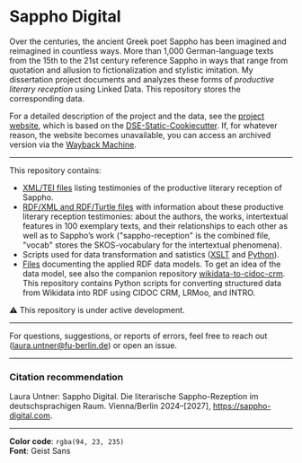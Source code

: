 # Sappho Digital

Over the centuries, the ancient Greek poet Sappho has been imagined and reimagined in countless ways. More than 1,000 German-language texts from the 15th to the 21st century reference Sappho in ways that range from quotation and allusion to fictionalization and stylistic imitation. My dissertation project documents and analyzes these forms of *productive literary reception* using Linked Data. This repository stores the corresponding data.

For a detailed description of the project and the data, see the [project website](https://sappho-digital.com/about.html), which is based on the [DSE-Static-Cookiecutter](https://github.com/acdh-oeaw/dse-static-cookiecutter). If, for whatever reason, the website becomes unavailable, you can access an archived version via the [Wayback Machine](https://web.archive.org/).

---

This repository contains:
- [XML/TEI files](https://github.com/laurauntner/sappho-digital/tree/main/data/lists) listing testimonies of the productive literary reception of Sappho.
- [RDF/XML and RDF/Turtle files](https://github.com/laurauntner/sappho-digital/tree/main/data/rdf) with information about these productive literary reception testimonies: about the authors, the works, intertextual features in 100 exemplary texts, and their relationships to each other as well as to Sappho’s work ("sappho-reception" is the combined file, "vocab" stores the SKOS-vocabulary for the intertextual phenomena).
- Scripts used for data transformation and satistics ([XSLT](https://github.com/laurauntner/sappho-digital/tree/main/xslt) and [Python](https://github.com/laurauntner/sappho-digital/tree/main/python)). 
- [Files](https://github.com/laurauntner/sappho-digital/tree/main/documentation) documenting the applied RDF data models.  To get an idea of the data model, see also the companion repository [wikidata-to-cidoc-crm](https://github.com/laurauntner/wikidata-to-cidoc-crm). This repository contains Python scripts for converting structured data from Wikidata into RDF using CIDOC CRM, LRMoo, and INTRO. 

⚠️ This repository is under active development.

---

For questions, suggestions, or reports of errors, feel free to reach out ([laura.untner@fu-berlin.de](mailto:laura.untner@fu-berlin.de)) or open an issue.

---

### Citation recommendation
Laura Untner: Sappho Digital. Die literarische Sappho-Rezeption im deutschsprachigen Raum. Vienna/Berlin 2024–[2027], https://sappho-digital.com.

---

**Color code**: `rgba(94, 23, 235)`  
**Font**: Geist Sans
